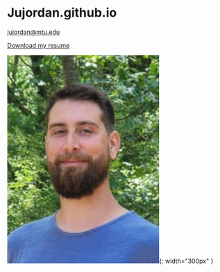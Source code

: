 # Jujordan.github.io
jujordan@mtu.edu


[Download my resume](Jordan%20Justin%20Resume%2009-24-2024%202.pdf)


![My Headshot](MTU_headshot.jpg){: width="300px" }

